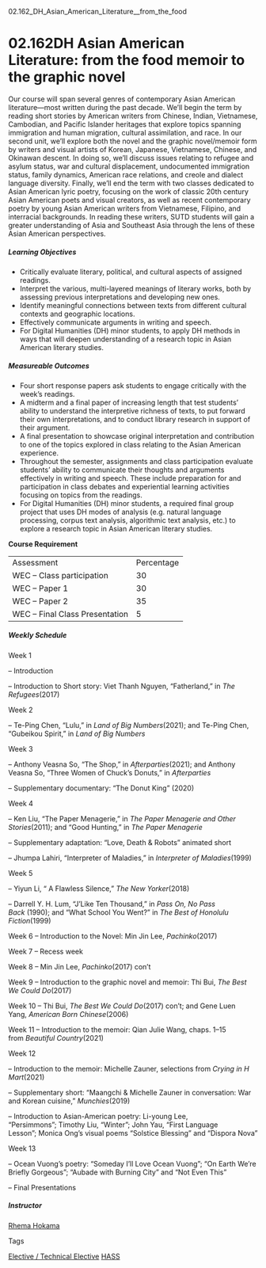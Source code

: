 02.162_DH_Asian_American_Literature__from_the_food



02.162DH Asian American Literature: from the food memoir to the graphic novel
=============================================================================

Our course will span several genres of contemporary Asian American literature—most written during the past decade. We’ll begin the term by reading short stories by American writers from Chinese, Indian, Vietnamese, Cambodian, and Pacific Islander heritages that explore topics spanning immigration and human migration, cultural assimilation, and race. In our second unit, we’ll explore both the novel and the graphic novel/memoir form by writers and visual artists of Korean, Japanese, Vietnamese, Chinese, and Okinawan descent. In doing so, we’ll discuss issues relating to refugee and asylum status, war and cultural displacement, undocumented immigration status, family dynamics, American race relations, and creole and dialect language diversity. Finally, we’ll end the term with two classes dedicated to Asian American lyric poetry, focusing on the work of classic 20th century Asian American poets and visual creators, as well as recent contemporary poetry by young Asian American writers from Vietnamese, Filipino, and interracial backgrounds. In reading these writers, SUTD students will gain a greater understanding of Asia and Southeast Asia through the lens of these Asian American perspectives.



##### **Learning Objectives**



* Critically evaluate literary, political, and cultural aspects of assigned readings.
* Interpret the various, multi-layered meanings of literary works, both by assessing previous interpretations and developing new ones.
* Identify meaningful connections between texts from different cultural contexts and geographic locations.
* Effectively communicate arguments in writing and speech.
* For Digital Humanities (DH) minor students, to apply DH methods in ways that will deepen understanding of a research topic in Asian American literary studies.


##### **Measureable Outcomes**



* Four short response papers ask students to engage critically with the week’s readings.
* A midterm and a final paper of increasing length that test students’ ability to understand the interpretive richness of texts, to put forward their own interpretations, and to conduct library research in support of their argument.
* A final presentation to showcase original interpretation and contribution to one of the topics explored in class relating to the Asian American experience.
* Throughout the semester, assignments and class participation evaluate students’ ability to communicate their thoughts and arguments effectively in writing and speech. These include preparation for and participation in class debates and experiential learning activities focusing on topics from the readings.
* For Digital Humanities (DH) minor students, a required final group project that uses DH modes of analysis (e.g. natural language processing, corpus text analysis, algorithmic text analysis, etc.) to explore a research topic in Asian American literary studies.


**Course Requirement**



|  |  |
| --- | --- |
| Assessment | Percentage |
| WEC – Class participation | 30 |
| WEC – Paper 1 | 30 |
| WEC – Paper 2 | 35 |
| WEC – Final Class Presentation | 5 |



##### **Weekly Schedule**



Week 1



– Introduction



– Introduction to Short story: Viet Thanh Nguyen, “Fatherland,” in *The Refugees*(2017)



Week 2



– Te-Ping Chen, “Lulu,” in *Land of Big Numbers*(2021); and Te-Ping Chen, “Gubeikou Spirit,” in *Land of Big Numbers*



Week 3



– Anthony Veasna So, “The Shop,” in *Afterparties*(2021); and Anthony Veasna So, “Three Women of Chuck’s Donuts,” in *Afterparties*



– Supplementary documentary: “The Donut King” (2020)



Week 4



– Ken Liu, “The Paper Menagerie,” in *The Paper Menagerie and Other Stories*(2011); and “Good Hunting,” in *The Paper Menagerie*



– Supplementary adaptation: “Love, Death & Robots” animated short



– Jhumpa Lahiri, “Interpreter of Maladies,” in *Interpreter of Maladies*(1999)



Week 5



– Yiyun Li, “ A Flawless Silence,” *The New Yorker*(2018)



– Darrell Y. H. Lum, “J’Like Ten Thousand,” in *Pass On, No Pass Back* (1990); and “What School You Went?” in *The Best of Honolulu Fiction*(1999)



Week 6 – Introduction to the Novel: Min Jin Lee, *Pachinko*(2017)



Week 7 – Recess week



Week 8 – Min Jin Lee, *Pachinko*(2017) con’t



Week 9 – Introduction to the graphic novel and memoir: Thi Bui, *The Best We Could Do*(2017)



Week 10 – Thi Bui, *The Best We Could Do*(2017) con’t; and Gene Luen Yang, *American Born Chinese*(2006)



Week 11 – Introduction to the memoir: Qian Julie Wang, chaps. 1–15 from *Beautiful Country*(2021)



Week 12



– Introduction to the memoir: Michelle Zauner, selections from *Crying in H Mart*(2021)



– Supplementary short: “Maangchi & Michelle Zauner in conversation: War and Korean cuisine,” *Munchies*(2019)



– Introduction to Asian-American poetry: Li-young Lee, “Persimmons”; Timothy Liu, “Winter”; John Yau, “First Language Lesson”; Monica Ong’s visual poems “Solstice Blessing” and “Dispora Nova”



Week 13



– Ocean Vuong’s poetry: “Someday I’ll Love Ocean Vuong”; “On Earth We’re Briefly Gorgeous”; “Aubade with Burning City” and “Not Even This”



– Final Presentations



##### **Instructor**



[Rhema Hokama](https://hass.sutd.edu.sg/faculty/rhema-hokama/)

Tags

[Elective / Technical Elective](/education/undergraduate/courses/?course-type=853)
[HASS](/education/undergraduate/courses/?pillar-cluster=56)

